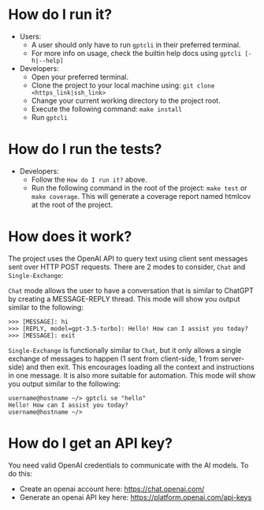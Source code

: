 # How do I run it?
- Users:
    - A user should only have to run `gptcli` in their preferred terminal.
    - For more info on usage, check the builtin help docs using `gptcli [-h|--help]`
- Developers:
    - Open your preferred terminal.
    - Clone the project to your local machine using: `git clone <https_link|ssh_link>`
    - Change your current working directory to the project root.
    - Execute the following command: `make install`
    - Run `gptcli`

# How do I run the tests?
- Developers:
    - Follow the `How do I run it?` above.
    - Run the following command in the root of the project: `make test` or `make coverage`. This will generate a coverage report named htmlcov at the root of the project.

# How does it work?
The project uses the OpenAI API to query text using client sent messages sent over HTTP POST requests. There are 2 modes to consider, `Chat` and `Single-Exchange`:

`Chat` mode allows the user to have a conversation that is similar to ChatGPT by creating a MESSAGE-REPLY thread. This mode will show you output similar to the following:
```text
>>> [MESSAGE]: hi
>>> [REPLY, model=gpt-3.5-turbo]: Hello! How can I assist you today?
>>> [MESSAGE]: exit
```

`Single-Exchange` is functionally similar to `Chat`, but it only allows a single exchange of messages to happen (1 sent from client-side, 1 from server-side) and then exit. This encourages loading all the context and instructions in one message. It is also more suitable for automation. This mode will show you output similar to the following:
```text
username@hostname ~/> gptcli se "hello"
Hello! How can I assist you today?
username@hostname ~/>
```

# How do I get an API key?
You need valid OpenAI credentials to communicate with the AI models. To do this:
- Create an openai account here: https://chat.openai.com/
- Generate an openai API key here: https://platform.openai.com/api-keys
